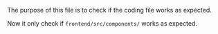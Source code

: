 The purpose of this file is to check if the coding file works as expected.

Now it only check if `frontend/src/components/` works as expected.